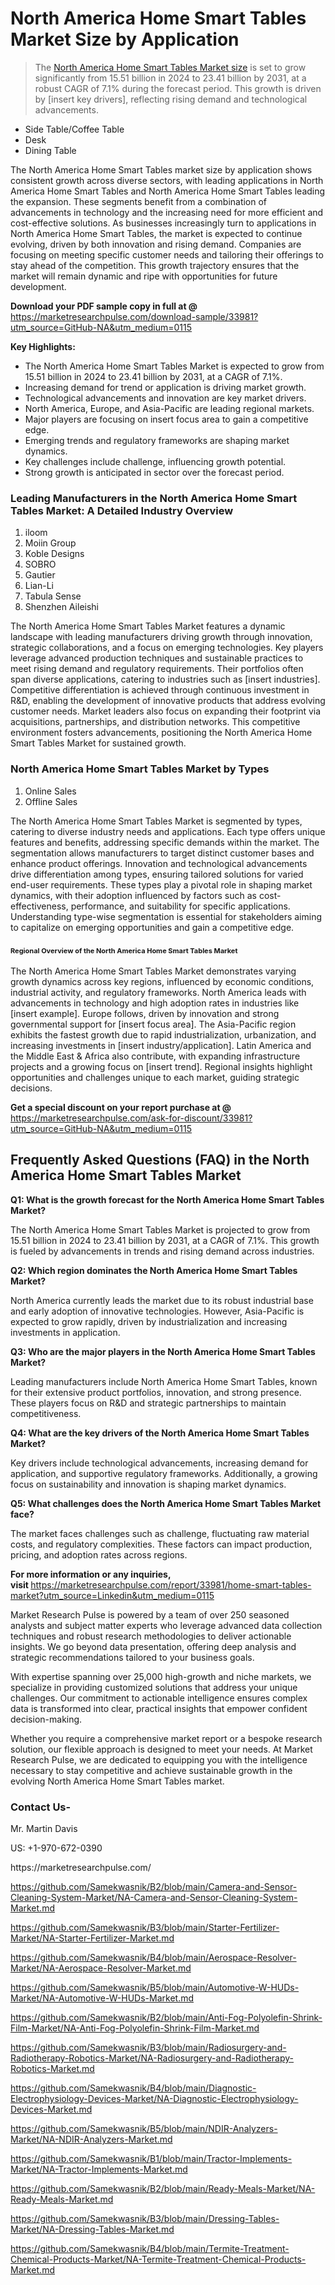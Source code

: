 <h1>North America Home Smart Tables Market&nbsp;Size by Application</h1><blockquote><p>The <a href="https://marketresearchpulse.com/download-sample/33981?utm_source=GitHub-NA&amp;utm_medium=0115">North America Home Smart Tables Market size</a> is set to grow significantly from 15.51 billion in 2024 to 23.41 billion by 2031, at a robust CAGR of 7.1% during the forecast period. This growth is driven by [insert key drivers], reflecting rising demand and technological advancements.</p></blockquote><ul><li>Side Table/Coffee Table<li> Desk<li> Dining Table</li></ul><p>The North America Home Smart Tables market size by application shows consistent growth across diverse sectors, with leading applications in North America Home Smart Tables and North America Home Smart Tables leading the expansion. These segments benefit from a combination of advancements in technology and the increasing need for more efficient and cost-effective solutions. As businesses increasingly turn to applications in North America Home Smart Tables, the market is expected to continue evolving, driven by both innovation and rising demand. Companies are focusing on meeting specific customer needs and tailoring their offerings to stay ahead of the competition. This growth trajectory ensures that the market will remain dynamic and ripe with opportunities for future development.</p><p><strong>Download your PDF sample copy in full at @ </strong><a href="https://marketresearchpulse.com/download-sample/33981?utm_source=GitHub-NA&amp;utm_medium=0115">https://marketresearchpulse.com/download-sample/33981?utm_source=GitHub-NA&amp;utm_medium=0115</a></p><p><strong>Key Highlights: </strong></p><ul><li>The North America Home Smart Tables Market is expected to grow from 15.51 billion in 2024 to 23.41 billion by 2031, at a CAGR of 7.1%.</li><li>Increasing demand for trend or application is driving market growth.</li><li>Technological advancements and innovation are key market drivers.</li><li>North America, Europe, and Asia-Pacific are leading regional markets.</li><li>Major players are focusing on insert focus area to gain a competitive edge.</li><li>Emerging trends and regulatory frameworks are shaping market dynamics.</li><li>Key challenges include challenge, influencing growth potential.</li><li>Strong growth is anticipated in sector over the forecast period.</li></ul><h3>Leading Manufacturers in the North America Home Smart Tables Market: A Detailed Industry Overview</h3><ol><li>iloom</li><li>Moiin Group</li><li>Koble Designs</li><li>SOBRO</li><li>Gautier</li><li>Lian-Li</li><li>Tabula Sense</li><li>Shenzhen Aileishi</li></ol><div class="flex max-w-full flex-col flex-grow"><div class="min-h-8 text-message flex w-full flex-col items-end gap-2 whitespace-normal break-words [.text-message+&amp;]:mt-5" dir="auto" data-message-author-role="assistant" data-message-id="fd8432e4-4910-450d-b182-61b7bfb0a01f" data-message-model-slug="gpt-4o"><div class="flex w-full flex-col gap-1 empty:hidden first:pt-[3px]"><div class="markdown prose w-full break-words dark:prose-invert light"><p>The North America Home Smart Tables Market features a dynamic landscape with leading manufacturers driving growth through innovation, strategic collaborations, and a focus on emerging technologies. Key players leverage advanced production techniques and sustainable practices to meet rising demand and regulatory requirements. Their portfolios often span diverse applications, catering to industries such as [insert industries]. Competitive differentiation is achieved through continuous investment in R&amp;D, enabling the development of innovative products that address evolving customer needs. Market leaders also focus on expanding their footprint via acquisitions, partnerships, and distribution networks. This competitive environment fosters advancements, positioning the North America Home Smart Tables Market for sustained growth.</p></div></div></div></div><h3>North America Home Smart Tables Market by Types</h3><ol><li>Online Sales<li> Offline Sales</li></ol><div class="flex max-w-full flex-col flex-grow"><div class="min-h-8 text-message flex w-full flex-col items-end gap-2 whitespace-normal break-words [.text-message+&amp;]:mt-5" dir="auto" data-message-author-role="assistant" data-message-id="084470be-0bb7-4664-bddf-5156b4f41249" data-message-model-slug="gpt-4o-mini"><div class="flex w-full flex-col gap-1 empty:hidden first:pt-[3px]"><div class="markdown prose w-full break-words dark:prose-invert light"><p>The North America Home Smart Tables Market is segmented by types, catering to diverse industry needs and applications. Each type offers unique features and benefits, addressing specific demands within the market. The segmentation allows manufacturers to target distinct customer bases and enhance product offerings. Innovation and technological advancements drive differentiation among types, ensuring tailored solutions for varied end-user requirements. These types play a pivotal role in shaping market dynamics, with their adoption influenced by factors such as cost-effectiveness, performance, and suitability for specific applications. Understanding type-wise segmentation is essential for stakeholders aiming to capitalize on emerging opportunities and gain a competitive edge.</p></div></div></div></div><h3><span style="font-size: 11px;">Regional Overview of the North America Home Smart Tables Market</span></h3><div class="flex max-w-full flex-col flex-grow"><div class="min-h-8 text-message flex w-full flex-col items-end gap-2 whitespace-normal break-words [.text-message+&amp;]:mt-5" dir="auto" data-message-author-role="assistant" data-message-id="e9038762-ce64-4e30-91c9-9bd413514231" data-message-model-slug="gpt-4o-mini"><div class="flex w-full flex-col gap-1 empty:hidden first:pt-[3px]"><div class="markdown prose w-full break-words dark:prose-invert light"><p>The North America Home Smart Tables Market demonstrates varying growth dynamics across key regions, influenced by economic conditions, industrial activity, and regulatory frameworks. North America leads with advancements in technology and high adoption rates in industries like [insert example]. Europe follows, driven by innovation and strong governmental support for [insert focus area]. The Asia-Pacific region exhibits the fastest growth due to rapid industrialization, urbanization, and increasing investments in [insert industry/application]. Latin America and the Middle East &amp; Africa also contribute, with expanding infrastructure projects and a growing focus on [insert trend]. Regional insights highlight opportunities and challenges unique to each market, guiding strategic decisions.</p></div></div></div></div><p><strong>Get a special discount on your report purchase at @ </strong><a href="https://marketresearchpulse.com/ask-for-discount/33981?utm_source=GitHub-NA&amp;utm_medium=0115">https://marketresearchpulse.com/ask-for-discount/33981?utm_source=GitHub-NA&amp;utm_medium=0115</a></p><h2>Frequently Asked Questions (FAQ) in the North America Home Smart Tables Market</h2><p><strong>Q1: What is the growth forecast for the North America Home Smart Tables Market?</strong></p><p>The North America Home Smart Tables Market is projected to grow from 15.51 billion in 2024 to 23.41 billion by 2031, at a CAGR of 7.1%. This growth is fueled by advancements in trends and rising demand across industries.</p><p><strong>Q2: Which region dominates the North America Home Smart Tables Market?</strong></p><p>North America currently leads the market due to its robust industrial base and early adoption of innovative technologies. However, Asia-Pacific is expected to grow rapidly, driven by industrialization and increasing investments in application.</p><p><strong>Q3: Who are the major players in the North America Home Smart Tables Market?</strong></p><p>Leading manufacturers include North America Home Smart Tables, known for their extensive product portfolios, innovation, and strong presence. These players focus on R&amp;D and strategic partnerships to maintain competitiveness.</p><p><strong>Q4: What are the key drivers of the North America Home Smart Tables Market?</strong></p><p>Key drivers include technological advancements, increasing demand for application, and supportive regulatory frameworks. Additionally, a growing focus on sustainability and innovation is shaping market dynamics.</p><p><strong>Q5: What challenges does the North America Home Smart Tables Market face?</strong></p><p>The market faces challenges such as challenge, fluctuating raw material costs, and regulatory complexities. These factors can impact production, pricing, and adoption rates across regions.</p><p><strong>For more information or any inquiries, visit&nbsp;</strong><a href="https://marketresearchpulse.com/report/33981/home-smart-tables-market?utm_source=Linkedin&utm_medium=0115">https://marketresearchpulse.com/report/33981/home-smart-tables-market?utm_source=Linkedin&utm_medium=0115</a></p><p>Market Research Pulse is powered by a team of over 250 seasoned analysts and subject matter experts who leverage advanced data collection techniques and robust research methodologies to deliver actionable insights. We go beyond data presentation, offering deep analysis and strategic recommendations tailored to your business goals.</p><p>With expertise spanning over 25,000 high-growth and niche markets, we specialize in providing customized solutions that address your unique challenges. Our commitment to actionable intelligence ensures complex data is transformed into clear, practical insights that empower confident decision-making.</p><p>Whether you require a comprehensive market report or a bespoke research solution, our flexible approach is designed to meet your needs. At Market Research Pulse, we are dedicated to equipping you with the intelligence necessary to stay competitive and achieve sustainable growth in the evolving North America Home Smart Tables market.</p><h3><strong>Contact Us-</strong></h3><p>Mr. Martin Davis</p><p>US: +1-970-672-0390</p><p>https://marketresearchpulse.com/</p><p><a href="https://github.com/Samekwasnik/B2/blob/main/Camera-and-Sensor-Cleaning-System-Market/NA-Camera-and-Sensor-Cleaning-System-Market.md">https://github.com/Samekwasnik/B2/blob/main/Camera-and-Sensor-Cleaning-System-Market/NA-Camera-and-Sensor-Cleaning-System-Market.md</a></p><p><a href="https://github.com/Samekwasnik/B3/blob/main/Starter-Fertilizer-Market/NA-Starter-Fertilizer-Market.md">https://github.com/Samekwasnik/B3/blob/main/Starter-Fertilizer-Market/NA-Starter-Fertilizer-Market.md</a></p><p><a href="https://github.com/Samekwasnik/B4/blob/main/Aerospace-Resolver-Market/NA-Aerospace-Resolver-Market.md">https://github.com/Samekwasnik/B4/blob/main/Aerospace-Resolver-Market/NA-Aerospace-Resolver-Market.md</a></p><p><a href="https://github.com/Samekwasnik/B5/blob/main/Automotive-W-HUDs-Market/NA-Automotive-W-HUDs-Market.md">https://github.com/Samekwasnik/B5/blob/main/Automotive-W-HUDs-Market/NA-Automotive-W-HUDs-Market.md</a></p><p><a href="https://github.com/Samekwasnik/B2/blob/main/Anti-Fog-Polyolefin-Shrink-Film-Market/NA-Anti-Fog-Polyolefin-Shrink-Film-Market.md">https://github.com/Samekwasnik/B2/blob/main/Anti-Fog-Polyolefin-Shrink-Film-Market/NA-Anti-Fog-Polyolefin-Shrink-Film-Market.md</a></p><p><a href="https://github.com/Samekwasnik/B3/blob/main/Radiosurgery-and-Radiotherapy-Robotics-Market/NA-Radiosurgery-and-Radiotherapy-Robotics-Market.md">https://github.com/Samekwasnik/B3/blob/main/Radiosurgery-and-Radiotherapy-Robotics-Market/NA-Radiosurgery-and-Radiotherapy-Robotics-Market.md</a></p><p><a href="https://github.com/Samekwasnik/B4/blob/main/Diagnostic-Electrophysiology-Devices-Market/NA-Diagnostic-Electrophysiology-Devices-Market.md">https://github.com/Samekwasnik/B4/blob/main/Diagnostic-Electrophysiology-Devices-Market/NA-Diagnostic-Electrophysiology-Devices-Market.md</a></p><p><a href="https://github.com/Samekwasnik/B5/blob/main/NDIR-Analyzers-Market/NA-NDIR-Analyzers-Market.md">https://github.com/Samekwasnik/B5/blob/main/NDIR-Analyzers-Market/NA-NDIR-Analyzers-Market.md</a></p><p><a href="https://github.com/Samekwasnik/B1/blob/main/Tractor-Implements-Market/NA-Tractor-Implements-Market.md">https://github.com/Samekwasnik/B1/blob/main/Tractor-Implements-Market/NA-Tractor-Implements-Market.md</a></p><p><a href="https://github.com/Samekwasnik/B2/blob/main/Ready-Meals-Market/NA-Ready-Meals-Market.md">https://github.com/Samekwasnik/B2/blob/main/Ready-Meals-Market/NA-Ready-Meals-Market.md</a></p><p><a href="https://github.com/Samekwasnik/B3/blob/main/Dressing-Tables-Market/NA-Dressing-Tables-Market.md">https://github.com/Samekwasnik/B3/blob/main/Dressing-Tables-Market/NA-Dressing-Tables-Market.md</a></p><p><a href="https://github.com/Samekwasnik/B4/blob/main/Termite-Treatment-Chemical-Products-Market/NA-Termite-Treatment-Chemical-Products-Market.md">https://github.com/Samekwasnik/B4/blob/main/Termite-Treatment-Chemical-Products-Market/NA-Termite-Treatment-Chemical-Products-Market.md</a></p>
